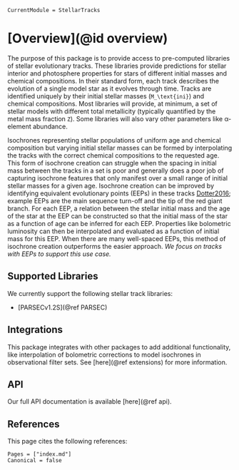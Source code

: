 ```@meta
CurrentModule = StellarTracks
```

# [Overview](@id overview)

The purpose of this package is to provide access to pre-computed libraries of stellar evolutionary tracks. These libraries provide predictions for stellar interior and photosphere properties for stars of different initial masses and chemical compositions. In their standard form, each track describes the evolution of a single model star as it evolves through time. Tracks are identified uniquely by their initial stellar masses (``M_\text{ini}``) and chemical compositions. Most libraries will provide, at minimum, a set of stellar models with different total metallicity (typically quantified by the metal mass fraction ``Z``). Some libraries will also vary other parameters like α-element abundance.

Isochrones representing stellar populations of uniform age and chemical composition but varying initial stellar masses can be formed by interpolating the tracks with the correct chemical compositions to the requested age. This form of isochrone creation can struggle when the spacing in initial mass between the tracks in a set is poor and generally does a poor job of capturing isochrone features that only manifest over a small range of initial stellar masses for a given age. Isochrone creation can be improved by identifying equivalent evolutionary points (EEPs) in these tracks [Dotter2016](@citep); example EEPs are the main sequence turn-off and the tip of the red giant branch. For each EEP, a relation between the stellar initial mass and the age of the star at the EEP can be constructed so that the initial mass of the star as a function of age can be inferred for each EEP. Properties like bolometric luminosity can then be interpolated and evaluated as a function of initial mass for this EEP. When there are many well-spaced EEPs, this method of isochrone creation outperforms the easier approach. *We focus on tracks with EEPs to support this use case.*

## Supported Libraries
We currently support the following stellar track libraries:
 - [PARSECv1.2S](@ref PARSEC)

## Integrations
This package integrates with other packages to add additional functionality, like interpolation of bolometric corrections to model isochrones in observational filter sets. See [here](@ref extensions) for more information.

## API
Our full API documentation is available [here](@ref api).

## References
This page cites the following references:

```@bibliography
Pages = ["index.md"]
Canonical = false
```